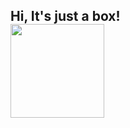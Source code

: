 <h2> Hi, It's just a box!<br><img src="https://media.giphy.com/media/26his8ERHOSxKuWw8/giphy.gif" width="150"></h2>